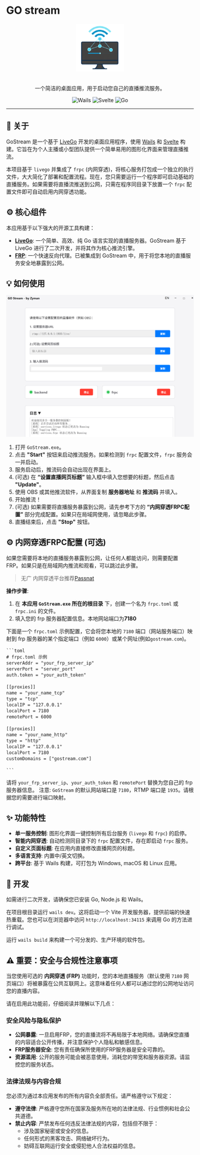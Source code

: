 # GO stream

<div align="center">
  <img src="build/appicon.png" alt="App Icon" width="128"/>
  <br/><br/>
  <p>一个简洁的桌面应用，用于启动您自己的直播推流服务。</p>
  <p>
    <img src="https://img.shields.io/badge/Wails-v2-red?style=for-the-badge&logo=wails" alt="Wails">
    <img src="https://img.shields.io/badge/Svelte-v3-orange?style=for-the-badge&logo=svelte" alt="Svelte">
    <img src="https://img.shields.io/badge/Go-1.18+-blue?style=for-the-badge&logo=go" alt="Go">
  </p>
</div>

---

## 📖 关于

GoStream 是一个基于 [LiveGo](https://github.com/gwuhaolin/livego) 开发的桌面应用程序，使用 [Wails](https://wails.io) 和 [Svelte](https://svelte.dev/) 构建。它旨在为个人主播或小型团队提供一个简单易用的图形化界面来管理直播推流。

本项目基于 `livego` 并集成了 `frpc` (内网穿透)，将核心服务打包成一个独立的执行文件，大大简化了部署和配置流程。现在，您只需要运行一个程序即可启动基础的直播服务。如果需要将直播流推送到公网，只需在程序同目录下放置一个 `frpc` 配置文件即可自动启用内网穿透功能。

## ⚙️ 核心组件

本应用基于以下强大的开源工具构建：

- **[LiveGo](https://github.com/gwuhaolin/livego)**: 一个简单、高效、纯 Go 语言实现的直播服务器。GoStream 基于 LiveGo 进行了二次开发，并将其作为核心推流引擎。
- **[FRP](https://github.com/fatedier/frp)**: 一个快速反向代理。已被集成到 GoStream 中，用于将您本地的直播服务安全地暴露到公网。


## 💡 如何使用

![App Screenshot](build/screenshot.png)

1.  打开 `GoStream.exe`。
2.  点击 **"Start"** 按钮来启动推流服务。如果检测到 `frpc` 配置文件，`frpc` 服务会一并启动。
3.  服务启动后，推流码会自动出现在界面上。
4.  (可选) 在 **“设置直播网页标题”** 输入框中填入您想要的标题，然后点击 **"Update"**。
5.  使用 OBS 或其他推流软件，从界面复制 **服务器地址** 和 **推流码** 并填入。
6.  开始推流！
7.  (可选) 如果需要将直播服务暴露到公网，请先参考下方的 **“内网穿透FRPC配置”** 部分完成配置。如果只在局域网使用，请忽略此步骤。
8.  直播结束后，点击 **"Stop"** 按钮。

## ⚙️ 内网穿透FRPC配置 (可选)

如果您需要将本地的直播服务暴露到公网，让任何人都能访问，则需要配置 FRP。如果只是在局域网内推流和观看，可以跳过此步骤。

> 无广 内网穿透平台推荐[Passnat](https://dashboard.passnat.com/reg?aff=QjeMTK)

**操作步骤**:

1.  在 **本应用 `GoStream.exe` 所在的根目录** 下，创建一个名为 `frpc.toml` 或 `frpc.ini` 的文件。
2.  填入您的 frp 服务器配置信息。本地网站端口为**7180**


下面是一个 `frpc.toml` 示例配置，它会将您本地的 `7180` 端口（网站服务端口）映射到 frp 服务器的某个指定端口（例如 `6000`）或某个网址(例如`gostream.com`)。

    ```toml
    # frpc.toml 示例
    serverAddr = "your_frp_server_ip"
    serverPort = "server_port"
    auth.token = "your_auth_token"

    [[proxies]]
    name = "your_name_tcp"
    type = "tcp"
    localIP = "127.0.0.1"
    localPort = 7180
    remotePort = 6000

    [[proxies]]
    name = "your_name_http"
    type = "http"
    localIP = "127.0.0.1"
    localPort = 7180
    customDomains = ["gostream.com"]

    ```
请将 `your_frp_server_ip`、`your_auth_token` 和 `remotePort` 替换为您自己的 frp 服务器信息。
注意: `GoStream` 的默认网站端口是 `7180`，RTMP 端口是 `1935`。请根据您的需要进行端口映射。

## ✨ 功能特性

- **单一服务控制**: 图形化界面一键控制所有后台服务 (`livego` 和 `frpc`) 的启停。
- **智能内网穿透**: 自动检测同目录下的 `frpc` 配置文件，存在即启动 `frpc` 服务。
- **自定义页面标题**: 在应用内直接修改直播网页的标题。
- **多语言支持**: 内置中/英文切换。
- **跨平台**: 基于 Wails 构建，可打包为 Windows, macOS 和 Linux 应用。

## 🔧 开发

如需进行二次开发，请确保您已安装 Go, Node.js 和 Wails。

在项目根目录运行 `wails dev`。这将启动一个 Vite 开发服务器，提供前端的快速热重载。您也可以在浏览器中访问 `http://localhost:34115` 来调用 Go 的方法进行调试。


运行 `wails build` 来构建一个可分发的、生产环境的软件包。

## ⚠️ 重要：安全与合规性注意事项

当您使用可选的 **内网穿透 (FRP)** 功能时，您的本地直播服务（默认使用  `7180` 网页端口）将被暴露在公共互联网上。这意味着任何人都可以通过您的公网地址访问您的直播内容。

请在启用此功能前，仔细阅读并理解以下几点：

### 安全风险与隐私保护

*   **公网暴露**: 一旦启用FRP，您的直播流将不再局限于本地网络。请确保您直播的内容适合公开传播，并注意保护个人隐私和敏感信息。
*   **FRP服务器安全**: 您有责任确保所使用的FRP服务器是安全可靠的。
*   **资源滥用**: 公开的服务可能会被恶意使用，消耗您的带宽和服务器资源。请监控您的服务状态。

### 法律法规与内容合规

您必须为通过本应用发布的所有内容负全部责任。请严格遵守以下规定：

*   **遵守法律**: 严格遵守您所在国家及服务所在地的法律法规、行业惯例和社会公共道德。
*   **禁止内容**: 严禁发布任何违反法律法规的内容，包括但不限于：
    *   涉及国家秘密或安全的信息。
    *   任何形式的黑客攻击、网络破坏行为。
    *   妨碍互联网运行安全或侵犯他人合法权益的信息。